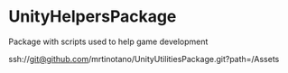 # UnityHelpersPackage
Package with scripts used to help game development

ssh://git@github.com/mrtinotano/UnityUtilitiesPackage.git?path=/Assets
